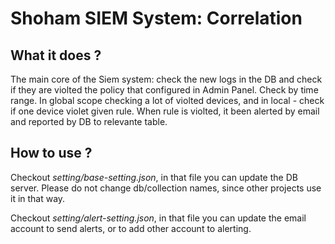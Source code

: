 # Shoham SIEM System: Correlation

## What it does ?
The main core of the Siem system: check the new logs in the DB and check if they are violted the policy that configured in Admin Panel.
Check by time range. In global scope checking a lot of violted devices, and in local - check if one device violet given rule. When rule is violted, it been alerted by email and reported by DB to relevante table.

## How to use ?
Checkout *setting/base-setting.json*, in that file you can update the DB server.
Please do not change db/collection names, since other projects use it in that way.

Checkout *setting/alert-setting.json*, in that file you can update the email account to send alerts, or to add other account to alerting.
